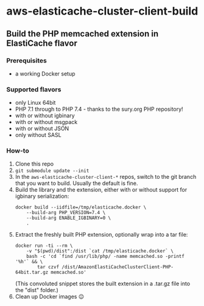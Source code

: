 # aws-elasticache-cluster-client-build

## Build the PHP memcached extension in ElastiCache flavor

### Prerequisites

- a working Docker setup

### Supported flavors

- only Linux 64bit
- PHP 7.1 through to PHP 7.4 - thanks to the sury.org PHP repository!
- with or without igbinary
- with or without msgpack
- with or without JSON
- only without SASL

### How-to

1. Clone this repo
2. `git submodule update --init`
3. In the `aws-elasticache-cluster-client-*` repos, switch to the git branch that you want to build. Usually the default is fine.
4. Build the library and the extension, either with or without support for igbinary serialization:
    ```
    docker build --iidfile=/tmp/elasticache.docker \
        --build-arg PHP_VERSION=7.4 \
        --build-arg ENABLE_IGBINARY=0 \
        .
    ```
5. Extract the freshly built PHP extension, optionally wrap into a tar file:
    ```
    docker run -ti --rm \
        -v "$(pwd)/dist":/dist `cat /tmp/elasticache.docker` \
        bash -c 'cd `find /usr/lib/php/ -name memcached.so -printf '%h'` && \
            tar czvf /dist/AmazonElastiCacheClusterClient-PHP-64bit.tar.gz memcached.so'
    ```
    (This convoluted snippet stores the built extension in a .tar.gz file into the "dist" folder.)
6. Clean up Docker images 😉

